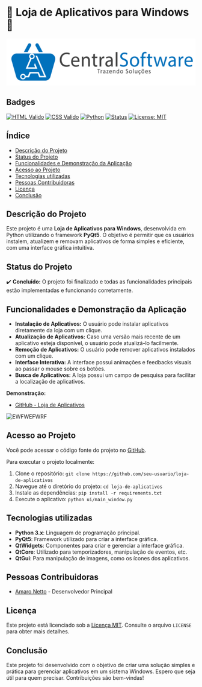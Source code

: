 # 🎁 Loja de Aplicativos para Windows 🎁
 
![Imagem logo Loja de Aplicativos para Windows](assets/logo_header.png)

## Badges
[![HTML Valido](https://img.shields.io/badge/HTML-Validado-informational?style=flat&logo=html5&logoColor=white&color=2ECC71)](https://validator.w3.org/)
[![CSS Valido](https://img.shields.io/badge/CSS-Validado-informational?style=flat&logo=css3&logoColor=white&color=2ECC71)](https://jigsaw.w3.org/css-validator/)
[![Python](https://img.shields.io/badge/Python-3.x-blue?style=flat&logo=python&logoColor=white)](https://www.python.org/)
[![Status](https://img.shields.io/badge/Status-Em%20Desenvolvimento-blue)](https://github.com/seu-usuario/seu-repositorio)
[![License: MIT](https://img.shields.io/badge/License-MIT-yellow.svg)](https://opensource.org/licenses/MIT)

## Índice

*   [Descrição do Projeto](#descrição-do-projeto)
*   [Status do Projeto](#status-do-projeto)
*   [Funcionalidades e Demonstração da Aplicação](#funcionalidades-e-demonstração-da-aplicação)
*   [Acesso ao Projeto](#acesso-ao-projeto)
*   [Tecnologias utilizadas](#tecnologias-utilizadas)
*   [Pessoas Contribuidoras](#pessoas-contribuidoras)
*   [Licença](#licença)
*   [Conclusão](#conclusão)

## Descrição do Projeto

Este projeto é uma **Loja de Aplicativos para Windows**, desenvolvida em Python utilizando o framework **PyQt5**. O objetivo é permitir que os usuários instalem, atualizem e removam aplicativos de forma simples e eficiente, com uma interface gráfica intuitiva.

## Status do Projeto

✔️ **Concluído:** O projeto foi finalizado e todas as funcionalidades principais estão implementadas e funcionando corretamente.

## Funcionalidades e Demonstração da Aplicação

*   **Instalação de Aplicativos:** O usuário pode instalar aplicativos diretamente da loja com um clique.
*   **Atualização de Aplicativos:** Caso uma versão mais recente de um aplicativo esteja disponível, o usuário pode atualizá-lo facilmente.
*   **Remoção de Aplicativos:** O usuário pode remover aplicativos instalados com um clique.
*   **Interface Interativa:** A interface possui animações e feedbacks visuais ao passar o mouse sobre os botões.
*   **Busca de Aplicativos:** A loja possui um campo de pesquisa para facilitar a localização de aplicativos.

**Demonstração:**

*   [GitHub - Loja de Aplicativos](https://github.com/usuario/loja-de-aplicativos)
  
![EWFWEFWRF](https://github.com/user-attachments/assets/a6cda243-a896-476c-901b-d6aca5f34034)

## Acesso ao Projeto

Você pode acessar o código fonte do projeto no [GitHub](https://github.com/seu-usuario/loja-de-aplicativos).

Para executar o projeto localmente:

1.  Clone o repositório: `git clone https://github.com/seu-usuario/loja-de-aplicativos`
2.  Navegue até o diretório do projeto: `cd loja-de-aplicativos`
3.  Instale as dependências: `pip install -r requirements.txt`
4.  Execute o aplicativo: `python ui/main_window.py`

## Tecnologias utilizadas

*   **Python 3.x**: Linguagem de programação principal.
*   **PyQt5**: Framework utilizado para criar a interface gráfica.
*   **QtWidgets**: Componentes para criar e gerenciar a interface gráfica.
*   **QtCore**: Utilizado para temporizadores, manipulação de eventos, etc.
*   **QtGui**: Para manipulação de imagens, como os ícones dos aplicativos.

## Pessoas Contribuidoras

*   [Amaro Netto](https://github.com/amaro-netto) - Desenvolvedor Principal

## Licença

Este projeto está licenciado sob a [Licença MIT](LICENSE). Consulte o arquivo `LICENSE` para obter mais detalhes.

## Conclusão

Este projeto foi desenvolvido com o objetivo de criar uma solução simples e prática para gerenciar aplicativos em um sistema Windows. Espero que seja útil para quem precisar. Contribuições são bem-vindas!
